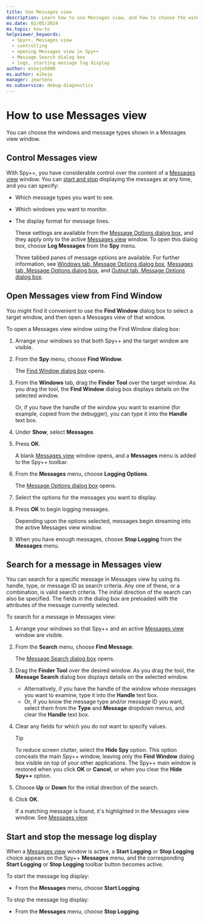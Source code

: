 ```yaml
---
title: Use Messages view
description: Learn how to use Messages view, and how to choose the windows and messages types shown in a Messages view window.
ms.date: 02/05/2024
ms.topic: how-to
helpviewer_keywords: 
  - Spy++, Messages view
  - controlling
  - opening Messages view in Spy++
  - Message Search dialog box
  - logs, starting message log display
author: mikejo5000
ms.author: mikejo
manager: jmartens
ms.subservice: debug-diagnostics
---
```


# How to use Messages view

You can choose the windows and message types shown in a Messages view window.

## Control Messages view

With Spy++, you have considerable control over the content of a [Messages view](messages-view.md) window. You can [start and stop](#start-and-stop-the-message-log-display) displaying the messages at any time, and you can specify:

- Which message types you want to see.

- Which windows you want to monitor.

- The display format for message lines.

  These settings are available from the [Message Options dialog box](message-options-dialog-box.md), and they apply only to the active [Messages view](messages-view.md) window. To open this dialog box, choose **Log Messages** from the **Spy** menu.

  Three tabbed panes of message options are available. For further information, see [Windows tab, Message Options dialog box](message-options-dialog-box.md#windows-tab-message-options), [Messages tab, Message Options dialog box](message-options-dialog-box.md#messages-tab-message-options), and [Output tab, Message Options dialog box](message-options-dialog-box.md#output-tab-message-options).

## Open Messages view from Find Window

You might find it convenient to use the **Find Window** dialog box to select a target window, and then open a Messages view of that window.

To open a Messages view window using the Find Window dialog box:

1. Arrange your windows so that both Spy++ and the target window are visible.

2. From the **Spy** menu, choose **Find Window**.

    The [Find Window dialog box](search-tools-for-spy-increment-views.md#find-window) opens.

3. From the **Windows** tab, drag the **Finder Tool** over the target window. As you drag the tool, the **Find Window** dialog box displays details on the selected window.

    Or, if you have the handle of the window you want to examine (for example, copied from the debugger), you can type it into the **Handle** text box.

4. Under **Show**, select **Messages**.

5. Press **OK**.

    A blank [Messages view](messages-view.md) window opens, and a **Messages** menu is added to the Spy++ toolbar.

6. From the **Messages** menu, choose **Logging Options**.

    The [Message Options dialog box](message-options-dialog-box.md) opens.

7. Select the options for the messages you want to display.

8. Press **OK** to begin logging messages.

    Depending upon the options selected, messages begin streaming into the active Messages view window.

9. When you have enough messages, choose **Stop Logging** from the **Messages** menu.

## Search for a message in Messages view

You can search for a specific message in Messages view by using its handle, type, or message ID as search criteria. Any one of these, or a combination, is valid search criteria. The initial direction of the search can also be specified. The fields in the dialog box are preloaded with the attributes of the message currently selected.

To search for a message in Messages view:

1. Arrange your windows so that Spy++ and an active [Messages view](messages-view.md) window are visible.

2. From the **Search** menu, choose **Find Message**.

    The [Message Search dialog box](search-tools-for-spy-increment-views.md#window-search) opens.

3. Drag the **Finder Tool** over the desired window. As you drag the tool, the **Message Search** dialog box displays details on the selected window.

    - Alternatively, if you have the handle of the window whose messages you want to examine, type it into the **Handle** text box.
    - Or, if you know the message type and/or message ID you want, select them from the **Type** and **Message** dropdown menus, and clear the **Handle** text box.

4. Clear any fields for which you do not want to specify values.

   > [!TIP]
   > To reduce screen clutter, select the **Hide Spy** option. This option conceals the main Spy++ window, leaving only the **Find Window** dialog box visible on top of your other applications. The Spy++ main window is restored when you click **OK** or **Cancel**, or when you clear the **Hide Spy++** option.

5. Choose **Up** or **Down** for the initial direction of the search.

6. Click **OK**.

   If a matching message is found, it's highlighted in the Messages view window. See [Messages view](messages-view.md).

## Start and stop the message log display

When a [Messages view](messages-view.md) window is active, a **Start Logging** or **Stop Logging** choice appears on the Spy++ **Messages** menu, and the corresponding **Start Logging** or **Stop Logging** toolbar button becomes active.

To start the message log display:

- From the **Messages** menu, choose **Start Logging**.

To stop the message log display:

- From the **Messages** menu, choose **Stop Logging**.
